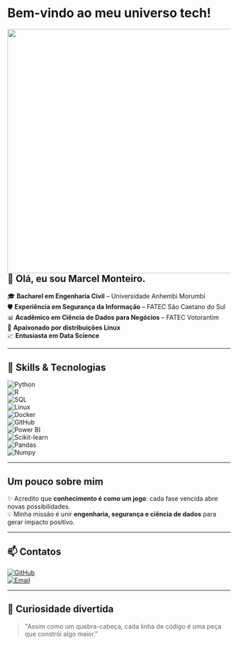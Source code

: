 #  Bem-vindo ao meu universo tech! 

<img src="https://media.giphy.com/media/xTiTnqUxyWbsAXq7Ju/giphy.gif" width="550" align="right">

## 👋 Olá, eu sou Marcel Monteiro.

🎓 **Bacharel em Engenharia Civil** – Universidade Anhembi Morumbi  
🛡️ **Experiência em Segurança da Informação** – FATEC São Caetano do Sul  
📊 **Acadêmico em Ciência de Dados para Negócios** – FATEC Votorantim  
🐧 **Apaixonado por distribuições Linux**  
📈 **Entusiasta em Data Science**

---

## 🍭 Skills & Tecnologias

![Python](https://img.shields.io/badge/Python-3776AB?style=for-the-badge&logo=python&logoColor=white)  
![R](https://img.shields.io/badge/R-276DC3?style=for-the-badge&logo=r&logoColor=white)  
![SQL](https://img.shields.io/badge/SQL-003B57?style=for-the-badge&logo=postgresql&logoColor=white)  
![Linux](https://img.shields.io/badge/Linux-FCC624?style=for-the-badge&logo=linux&logoColor=black)  
![Docker](https://img.shields.io/badge/Docker-2496ED?style=for-the-badge&logo=docker&logoColor=white)  
![GitHub](https://img.shields.io/badge/GitHub-181717?style=for-the-badge&logo=github&logoColor=white)  
![Power BI](https://img.shields.io/badge/Power%20BI-F2C811?style=for-the-badge&logo=powerbi&logoColor=black)  
![Scikit-learn](https://img.shields.io/badge/Scikit--learn-F7931E?style=for-the-badge&logo=scikitlearn&logoColor=white)  
![Pandas](https://img.shields.io/badge/Pandas-150458?style=for-the-badge&logo=pandas&logoColor=white)  
![Numpy](https://img.shields.io/badge/Numpy-013243?style=for-the-badge&logo=numpy&logoColor=white)  

---

##  Um pouco sobre mim

✨ Acredito que **conhecimento é como um jogo**: cada fase vencida abre novas possibilidades.  
💡 Minha missão é unir **engenharia, segurança e ciência de dados** para gerar impacto positivo.  

---

## 📫 Contatos

[![GitHub](https://img.shields.io/badge/GitHub-181717?style=for-the-badge&logo=github&logoColor=white)](https://github.com/MBR4V0)  
[![Email](https://img.shields.io/badge/Email-D14836?style=for-the-badge&logo=gmail&logoColor=white)](m.balduino@icloud.com)  

---

## 🎉 Curiosidade divertida

> "Assim como um quebra-cabeça, cada linha de código é uma peça que constrói algo maior." 
